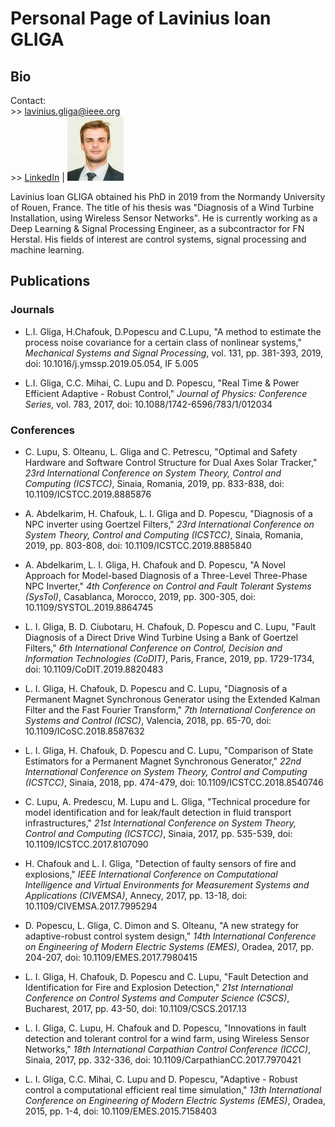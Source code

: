 # Personal Page of Lavinius Ioan GLIGA

## Bio

Contact: <br />  >> lavinius.gliga@ieee.org  <br /> >> [LinkedIn](https://www.linkedin.com/in/lavinius-ioan-gliga-88b72b8b/) | ![Lavinius Ioan Gliga Photo](/myPhoto.jpg)

Lavinius Ioan GLIGA obtained his PhD in 2019 from the Normandy University of Rouen, France. The title of his thesis was "Diagnosis of a Wind Turbine Installation, using Wireless Sensor Networks". He is currently working as a Deep Learning & Signal Processing Engineer, as a subcontractor for FN Herstal. His fields of interest are control systems, signal processing and machine learning.

## Publications

### Journals

* L.I. Gliga, H.Chafouk, D.Popescu and C.Lupu, "A method to estimate the process noise covariance for a certain class of nonlinear systems," _Mechanical Systems and Signal Processing_, vol. 131, pp. 381-393, 2019, doi: 10.1016/j.ymssp.2019.05.054, IF 5.005

*  L.I. Gliga, C.C. Mihai, C. Lupu and D. Popescu, "Real Time & Power Efficient Adaptive - Robust Control," _Journal of Physics: Conference Series_, vol. 783, 2017, doi: 10.1088/1742-6596/783/1/012034

### Conferences

* C. Lupu, S. Olteanu, L. Gliga and C. Petrescu, "Optimal and Safety Hardware and Software Control Structure for Dual Axes Solar Tracker," _23rd International Conference on System Theory, Control and Computing (ICSTCC)_, Sinaia, Romania, 2019, pp. 833-838, doi: 10.1109/ICSTCC.2019.8885876

* A. Abdelkarim, H. Chafouk, L. I. Gliga and D. Popescu, "Diagnosis of a NPC inverter using Goertzel Filters," _23rd International Conference on System Theory, Control and Computing (ICSTCC)_, Sinaia, Romania, 2019, pp. 803-808, doi: 10.1109/ICSTCC.2019.8885840

* A. Abdelkarim, L. I. Gliga, H. Chafouk and D. Popescu, "A Novel Approach for Model-based Diagnosis of a Three-Level Three-Phase NPC Inverter," _4th Conference on Control and Fault Tolerant Systems (SysTol)_, Casablanca, Morocco, 2019, pp. 300-305, doi: 10.1109/SYSTOL.2019.8864745

* L. I. Gliga, B. D. Ciubotaru, H. Chafouk, D. Popescu and C. Lupu, "Fault Diagnosis of a Direct Drive Wind Turbine Using a Bank of Goertzel Filters," _6th International Conference on Control, Decision and Information Technologies (CoDIT)_, Paris, France, 2019, pp. 1729-1734, doi: 10.1109/CoDIT.2019.8820483

* L. I. Gliga, H. Chafouk, D. Popescu and C. Lupu, "Diagnosis of a Permanent Magnet Synchronous Generator using the Extended Kalman Filter and the Fast Fourier Transform," _7th International Conference on Systems and Control (ICSC)_, Valencia, 2018, pp. 65-70, doi: 10.1109/ICoSC.2018.8587632

* L. I. Gliga, H. Chafouk, D. Popescu and C. Lupu, "Comparison of State Estimators for a Permanent Magnet Synchronous Generator," _22nd International Conference on System Theory, Control and Computing (ICSTCC)_, Sinaia, 2018, pp. 474-479, doi: 10.1109/ICSTCC.2018.8540746

* C. Lupu, A. Predescu, M. Lupu and L. Gliga, "Technical procedure for model identification and for leak/fault detection in fluid transport infrastructures," _21st International Conference on System Theory, Control and Computing (ICSTCC)_, Sinaia, 2017, pp. 535-539, doi: 10.1109/ICSTCC.2017.8107090

* H. Chafouk and L. I. Gliga, "Detection of faulty sensors of fire and explosions," _IEEE International Conference on Computational Intelligence and Virtual Environments for Measurement Systems and Applications (CIVEMSA)_, Annecy, 2017, pp. 13-18, doi: 10.1109/CIVEMSA.2017.7995294

* D. Popescu, L. Gliga, C. Dimon and S. Olteanu, "A new strategy for adaptive-robust control system design," _14th International Conference on Engineering of Modern Electric Systems (EMES)_, Oradea, 2017, pp. 204-207, doi: 10.1109/EMES.2017.7980415

* L. I. Gliga, H. Chafouk, D. Popescu and C. Lupu, "Fault Detection and Identification for Fire and Explosion Detection," _21st International Conference on Control Systems and Computer Science (CSCS)_, Bucharest, 2017, pp. 43-50, doi: 10.1109/CSCS.2017.13

* L. I. Gliga, C. Lupu, H. Chafouk and D. Popescu, "Innovations in fault detection and tolerant control for a wind farm, using Wireless Sensor Networks," _18th International Carpathian Control Conference (ICCC)_, Sinaia, 2017, pp. 332-336, doi: 10.1109/CarpathianCC.2017.7970421

* L. I. Gliga, C.C. Mihai, C. Lupu and D. Popescu, "Adaptive - Robust control a computational efficient real time simulation," _13th International Conference on Engineering of Modern Electric Systems (EMES)_, Oradea, 2015, pp. 1-4, doi: 10.1109/EMES.2015.7158403
